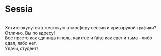 # Sessia
<br>Хотите окунутся в жестокую атмосферу сессии и криворукой графики? Отлично, Вы по адресу! 
<br>Всё просто как единица и ноль, как true и false как свет и тьма - либо сдал, либо нет.
<br>Удачи, студент!</br>
